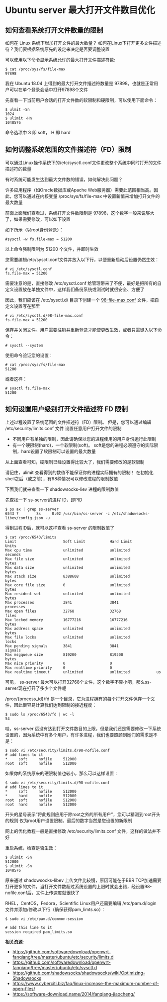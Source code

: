 Ubuntu server 最大打开文件数目优化
========================

如何查看系统打开文件数量的限制
----------------------

如何在 Linux 系统下增加打开文件的最大数量？ 如何在Linux下打开更多文件描述符？我们要根据系统原先的设定来决定是否要调整设置

可以使用以下命令显示系统允许的最大打开文件描述符数:

    $ cat /proc/sys/fs/file-max
    97898

我在 Ubuntu 18.04 上得到的最大打开文件描述符数量是 97898，也就是正常用户可以在单个登录会话中打开97898个文件

先查看一下当前用户会话的打开文件数的软限制和硬限制，可以使用下面命令：

    $ ulmit -Sn
    1024
    $ ulimit -Hn
    1048576

命令选项中 S 即 soft， H 即 hard

如何调整系统范围的文件描述符（FD）限制
-----------------------

可以通过Linux操作系统下的/etc/sysctl.conf文件更改整个系统中同时打开的文件描述符的数量

有时系统可能发生达到最大文件数的错误，如何解决此问题？

许多应用程序（如Oracle数据库或Apache Web服务器）需要此范围相当高。因此，您可以通过在内核变量 /proc/sys/fs/file-max 中设置新值来增加打开文件的最大数量

前面上面我们查看过，系统打开文件数限制是 97898，这个数字一般来说够大了，如果需要修改，可以如下设置

如下所示（以root身份登录）：

    #sysctl -w fs.file-max = 51200

以上命令强制限制为 51200 个文件，并即时生效

您需要编辑/etc/sysctl.conf文件并放入以下行，以便重新启动后设置仍然生效：

    # vi /etc/sysctl.conf
    fs.file-max = 51200

需要注意的是，直接修改 /etc/sysctl.conf 给管理带来了不便，最好是把所有的自定义设置放在单独文件中，这样我们备份系统或测试时就很安全、方便了

因此，我们应该在 /etc/sysctl.d/ 目录下创建一个 [98-file-max.conf](https://github.com/softwaredownload/openwrt-fanqiang/blob/master/ubuntu/etc/sysctl.d/98-file-max.conf) 文件，把自定义设置写在那里

    # vi /etc/sysctl.d/98-file-max.conf
    fs.file-max = 51200

保存并关闭文件。用户需要注销并重新登录才能使更改生效，或者只需键入以下命令：

    # sysctl --system

使用命令验证您的设置：

    # cat /proc/sys/fs/file-max
    51200

或者这样：

    # sysctl fs.file-max
    51200

如何设置用户级别打开文件描述符 FD 限制
-------------------

上述过程设置了系统范围的文件描述符（FD）限制。 但是，您可以通过编辑 /etc/security/limits.conf 文件 设置任意用户打开文件的限制

- 不同用户有单独的限制，因此请确保以您的进程使用的用户身份运行此限制
- 有一个硬限制(hard)，一个软限制(soft)。 soft是您的进程必须遵守的实际限制，hard设置了软限制可以设置的最大数量

从上面查看可知，硬限制已经设置得比较大了，我们需要修改的是软限制

请记住，ulimit 查看得到的数值不能保证你的进程实际拥有的限制！ 在初始化shell之后（或之前），有98种情况可以修改进程的限制数值

下面我们就来查看一下 shadowsocks-liev 进程的限制数值

先查找一下 ss-server的进程 ID，即PID

    $ ps ax | grep ss-server
    6543 ?        Ss     0:02 /usr/bin/ss-server -c /etc/shadowsocks-libev/config.json -u

得到进程ID后，就可以这样查看 ss-server 的限制数值了

    $ cat /proc/6543/limits
    Limit                     Soft Limit           Hard Limit           Units
    Max cpu time              unlimited            unlimited            seconds
    Max file size             unlimited            unlimited            bytes
    Max data size             unlimited            unlimited            bytes
    Max stack size            8388608              unlimited            bytes
    Max core file size        0                    unlimited            bytes
    Max resident set          unlimited            unlimited            bytes
    Max processes             3841                 3841                 processes
    Max open files            32768                32768                files
    Max locked memory         16777216             16777216             bytes
    Max address space         unlimited            unlimited            bytes
    Max file locks            unlimited            unlimited            locks
    Max pending signals       3841                 3841                 signals
    Max msgqueue size         819200               819200               bytes
    Max nice priority         0                    0
    Max realtime priority     0                    0
    Max realtime timeout      unlimited            unlimited            us

可见， ss-server 最大可以打开32768个文件，这个数字不算小吧，那么ss-server现在打开了多少个文件呢

/proc/{process_id}/fd 是一个目录，它为进程拥有的每个打开文件保存一个文件，因此很容易计算我们达到限制的接近程度：

    $ sudo ls /proc/6543/fd | wc -l
    54

哇，ss-server 远没有达到打开文件数目的上限，但是我们还是需要修改一下系统设置的，因为系统中有多个用户，有许多进程，我们也要照顾到她们的需求是不是：

    $ sudo vi /etc/security/limits.d/98-nofile.conf
    # add lines to it
    *     soft     nofile     512000
    root  soft     nofile     512000

如果你的系统原来的硬限制值也较小，那么可以这样设置：

    $ sudo vi /etc/security/limits.d/98-nofile.conf
    # add lines to it
    *     soft     nofile     512000
    *     hard     nofile     512000
    root  soft     nofile     512000
    root  hard     nofile     512000

开头的星号表示“将此规则应用于除root之外的所有用户”，您可以猜测到root开头的规则 仅为root用户设置限制。最后的数字当然是您设置的新限制

网上的优化教程一般是直接修改 /etc/security/limits.conf 文件，这样的做法并不好

重启系统，检查是否生效：

    $ ulimit -Sn
    512000
    $ ulimit -Sn
    1048576

原来通过 shadowsocks-libev 上传文件比较慢，原因可能在于BBR TCP加速需要打开更多的文件，当打开文件数超过系统设置的上限时就会出错，经设置98-nofile.conf后，文件上传速度就很快了

RHEL，CentOS，Fedora，Scientific Linux用户还需要编辑 /etc/pam.d/login 文件并添加/修改以下行（确保获得pam_limts.so）：

    $ sudo vi /etc/pam.d/common-session

    # add this line to it
    session required pam_limits.so

**相关资源**:

- https://github.com/softwaredownload/openwrt-fanqiang/tree/master/ubuntu/etc/security/limits.d
- https://github.com/softwaredownload/openwrt-fanqiang/tree/master/ubuntu/etc/sysctl.d
- https://github.com/shadowsocks/shadowsocks/wiki/Optimizing-Shadowsocks
- https://www.cyberciti.biz/faq/linux-increase-the-maximum-number-of-open-files/
- https://software-download.name/2014/fanqiang-jiaocheng/